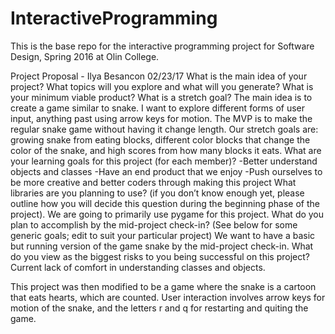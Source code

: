 # InteractiveProgramming
This is the base repo for the interactive programming project for Software Design, Spring 2016 at Olin College.

Project Proposal - Ilya Besancon
02/23/17
What is the main idea of your project? What topics will you explore and what will you generate? What is your minimum viable product? What is a stretch goal?
The main idea is to create a game similar to snake. I want to explore different forms of user input, anything past using arrow keys for motion. The MVP is to make the regular snake game without having it change length. Our stretch goals are: growing snake from eating blocks, different color blocks that change the color of the snake, and high scores from how many blocks it eats.
What are your learning goals for this project (for each member)?
-Better understand objects and classes
-Have an end product that we enjoy
-Push ourselves to be more creative and better coders through making this project
What libraries are you planning to use? (if you don’t know enough yet, please outline how you will decide this question during the beginning phase of the project).
We are going to primarily use pygame for this project.
What do you plan to accomplish by the mid-project check-in? (See below for some generic goals; edit to suit your particular project)
We want to have a basic but running version of the game snake by the mid-project check-in.
What do you view as the biggest risks to you being successful on this project?
Current lack of comfort in understanding classes and objects.

This project was then modified to be a game where the snake is a cartoon that eats hearts, which are counted. User interaction involves arrow keys for motion of the snake, and the letters r and q for restarting and quiting the game.
